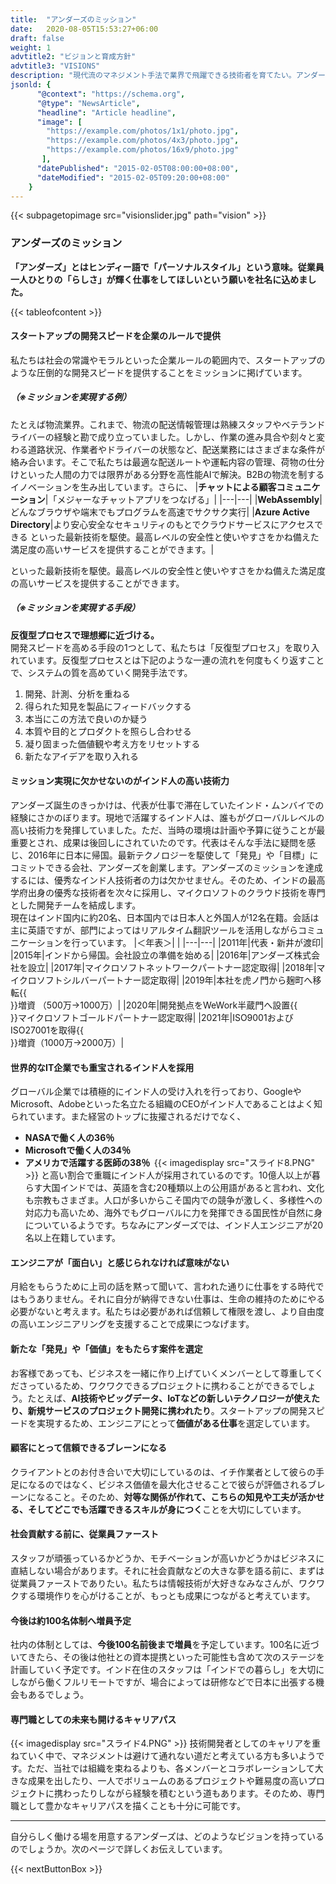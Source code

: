 ```yaml
---
title:  "アンダーズのミッション"
date:   2020-08-05T15:53:27+06:00
draft: false
weight: 1
advtitle2: "ビジョンと育成方針"
advtitle3: "VISIONS"
description: "現代流のマネジメント手法で業界で飛躍できる技術者を育てたい。アンダーズは世界中のIT技術を組み合わせて、日本とインドので企業が抱える課題と向き合ってきました。そんな当社の土台にある、ビジョンや育成方針をお伝えします。"
jsonld: {
      "@context": "https://schema.org",
      "@type": "NewsArticle",
      "headline": "Article headline",
      "image": [
        "https://example.com/photos/1x1/photo.jpg",
        "https://example.com/photos/4x3/photo.jpg",
        "https://example.com/photos/16x9/photo.jpg"
       ],
      "datePublished": "2015-02-05T08:00:00+08:00",
      "dateModified": "2015-02-05T09:20:00+08:00"
    }
---
```

{{< subpagetopimage src="visionslider.jpg" path="vision" >}}
### アンダーズのミッション
**「アンダーズ」とはヒンディー語で「パーソナルスタイル」という意味。従業員一人ひとりの「らしさ」が輝く仕事をしてほしいという願いを社名に込めました。**

{{< tableofcontent >}}

#### スタートアップの開発スピードを企業のルールで提供
私たちは社会の常識やモラルといった企業ルールの範囲内で、スタートアップのような圧倒的な開発スピードを提供することをミッションに掲げています。
##### （※ミッションを実現する例）
たとえば物流業界。これまで、物流の配送情報管理は熟練スタッフやベテランドライバーの経験と勘で成り立っていました。しかし、作業の進み具合や刻々と変わる道路状況、作業者やドライバーの状態など、配送業務にはさまざまな条件が絡み合います。そこで私たちは最適な配送ルートや運転内容の管理、荷物の仕分けといった人間の力では限界がある分野を高性能AIで解決。B2Bの物流を制するイノベーションを生み出しています。さらに、
|**チャットによる顧客コミュニケーション**|「メジャーなチャットアプリをつなげる」|
|---|---|
|**WebAssembly**|どんなブラウザや端末でもプログラムを高速でサクサク実行|
|**Azure Active Directory**|より安心安全なセキュリティのもとでクラウドサービスにアクセスできる といった最新技術を駆使。最高レベルの安全性と使いやすさをかね備えた満足度の高いサービスを提供することができます。|
 
といった最新技術を駆使。最高レベルの安全性と使いやすさをかね備えた満足度の高いサービスを提供することができます。

##### （※ミッションを実現する手段）
**反復型プロセスで理想郷に近づける。**    
開発スピードを高める手段の1つとして、私たちは「反復型プロセス」を取り入れています。反復型プロセスとは下記のような一連の流れを何度もくり返すことで、システムの質を高めていく開発手法です。

1. 開発、計測、分析を重ねる
2. 得られた知見を製品にフィードバックする
3. 本当にこの方法で良いのか疑う
4. 本質や目的とプロダクトを照らし合わせる
5. 凝り固まった価値観や考え方をリセットする
6. 新たなアイデアを取り入れる

#### ミッション実現に欠かせないのがインド人の高い技術力
アンダーズ誕生のきっかけは、代表が仕事で滞在していたインド・ムンバイでの経験にさかのぼります。現地で活躍するインド人は、誰もがグローバルレベルの高い技術力を発揮していました。ただ、当時の環境は計画や予算に従うことが最重要とされ、成果は後回しにされていたのです。代表はそんな手法に疑問を感じ、2016年に日本に帰国。最新テクノロジーを駆使して「発見」や「目標」にコミットできる会社、アンダーズを創業します。アンダーズのミッションを達成するには、優秀なインド人技術者の力は欠かせません。そのため、インドの最高学府出身の優秀な技術者を次々に採用し、マイクロソフトのクラウド技術を専門とした開発チームを結成します。    
現在はインド国内に約20名、日本国内では日本人と外国人が12名在籍。会話は主に英語ですが、部門によってはリアルタイム翻訳ツールを活用しながらコミュニケーションを行っています。
|＜年表＞| |
|---|---|
|2011年|代表・新井が渡印|
|2015年|インドから帰国。会社設立の準備を始める|
|2016年|アンダーズ株式会社を設立|
|2017年|マイクロソフトネットワークパートナー認定取得|
|2018年|マイクロソフトシルバーパートナー認定取得|
|2019年|本社を虎ノ門から麹町へ移転{{<br>}}増資 （500万→1000万）|
|2020年|開発拠点をWeWork半蔵門へ設置{{<br>}}マイクロソフトゴールドパートナー認定取得|
|2021年|ISO9001およびISO27001を取得{{<br>}}増資（1000万→2000万）|

#### 世界的なIT企業でも重宝されるインド人を採用
グローバル企業では積極的にインド人の受け入れを行っており、GoogleやMicrosoft、Adobeといった名立たる組織のCEOがインド人であることはよく知られています。また経営のトップに抜擢されるだけでなく、
- **NASAで働く人の36％**  
- **Microsoftで働く人の34％** 
- **アメリカで活躍する医師の38％** 
{{< imagedisplay  src="スライド8.PNG"  >}}
と高い割合で重職にインド人が採用されているのです。10億人以上が暮らす大国インドでは、英語を含む20種類以上の公用語があると言われ、文化も宗教もさまざま。人口が多いからこそ国内での競争が激しく、多様性への対応力も高いため、海外でもグローバルに力を発揮できる国民性が自然に身についているようです。ちなみにアンダーズでは、インド人エンジニアが20名以上在籍しています。

#### エンジニアが「面白い」と感じられなければ意味がない
月給をもらうために上司の話を黙って聞いて、言われた通りに仕事をする時代ではもうありません。それに自分が納得できない仕事は、生命の維持のためにやる必要がないと考えます。私たちは必要があれば信頼して権限を渡し、より自由度の高いエンジニアリングを支援することで成果につなげます。

####  新たな「発見」や「価値」をもたらす案件を選定
お客様であっても、ビジネスを一緒に作り上げていくメンバーとして尊重してくださっているため、ワクワクできるプロジェクトに携わることができるでしょう。たとえば、**AI技術やビッグデータ、IoTなどの新しいテクノロジーが使えたり、新規サービスのプロジェクト開発に携われたり**。スタートアップの開発スピードを実現するため、エンジニアにとって**価値がある仕事**を選定しています。  

#### 顧客にとって信頼できるブレーンになる
クライアントとのお付き合いで大切にしているのは、イチ作業者として彼らの手足になるのではなく、ビジネス価値を最大化させることで彼らが評価されるブレーンになること。そのため、**対等な関係が作れて、こちらの知見や工夫が活かせる、そしてどこでも活躍できるスキルが身につく**ことを大切にしています。

#### 社会貢献する前に、従業員ファースト
スタッフが頑張っているかどうか、モチベーションが高いかどうかはビジネスに直結しない場合があります。それに社会貢献などの大きな夢を語る前に、まずは従業員ファーストでありたい。私たちは情報技術が大好きなみなさんが、ワクワクする環境作りを心がけることが、もっとも成果につながると考えています。

#### 今後は約100名体制へ増員予定
社内の体制としては、**今後100名前後まで増員**を予定しています。100名に近づいてきたら、その後は他社との資本提携といった可能性も含めて次のステージを計画していく予定です。インド在住のスタッフは「インドでの暮らし」を大切にしながら働くフルリモートですが、場合によっては研修などで日本に出張する機会もあるでしょう。

#### 専門職としての未来も開けるキャリアパス
{{< imagedisplay  src="スライド4.PNG"  >}}
技術開発者としてのキャリアを重ねていく中で、マネジメントは避けて通れない道だと考えている方も多いようです。ただ、当社では組織を束ねるよりも、各メンバーとコラボレーションして大きな成果を出したり、一人でボリュームのあるプロジェクトや難易度の高いプロジェクトに携わったりしながら経験を積むという道もあります。そのため、専門職として豊かなキャリアパスを描くことも十分に可能です。

---

自分らしく働ける場を用意するアンダーズは、どのようなビジョンを持っているのでしょうか。次のページで詳しくお伝えしています。

{{< nextButtonBox >}}
